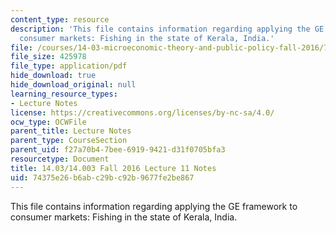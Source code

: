 ```yaml
---
content_type: resource
description: 'This file contains information regarding applying the GE framework to
  consumer markets: Fishing in the state of Kerala, India.'
file: /courses/14-03-microeconomic-theory-and-public-policy-fall-2016/74375e26b6abc29bc92b9677fe2be867_MIT14_03F16_lec11.pdf
file_size: 425978
file_type: application/pdf
hide_download: true
hide_download_original: null
learning_resource_types:
- Lecture Notes
license: https://creativecommons.org/licenses/by-nc-sa/4.0/
ocw_type: OCWFile
parent_title: Lecture Notes
parent_type: CourseSection
parent_uid: f27a70b4-7bee-6919-9421-d31f0705bfa3
resourcetype: Document
title: 14.03/14.003 Fall 2016 Lecture 11 Notes
uid: 74375e26-b6ab-c29b-c92b-9677fe2be867
---
```

This file contains information regarding applying the GE framework to consumer markets: Fishing in the state of Kerala, India.